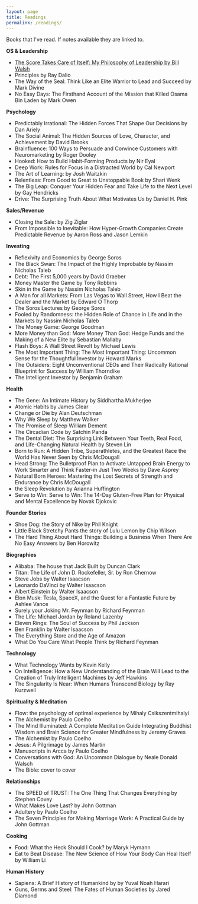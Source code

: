 ```yaml
---
layout: page
title: Readings
permalink: /readings/
---
```


  Books that I've read. If notes available they are linked to.

  **OS & Leadership**

  * [The Score Takes Care of Itself: My Philosophy of Leadership by Bill Walsh](https://matthewberg.me/jekyll/update/2019/02/10/Book-Notes-The-Score-Takes-Care-Of-Itself.html)
  * Principles by Ray Dalio
  * The Way of the Seal: Think Like an Elite Warrior to Lead and Succeed by Mark Divine
  * No Easy Days: The Firsthand Account of the Mission that Killed Osama Bin Laden by Mark Owen

  **Psychology**

  * Predictably Irrational: The Hidden Forces That Shape Our Decisions by Dan Ariely
  * The Social Animal: The Hidden Sources of Love, Character, and Achievement by David Brooks
  * Brainfluence: 100 Ways to Persuade and Convince Customers with Neuromarketing by Roger      Dooley
  * Hooked: How to Build Habit-Forming Products by Nir Eyal
  * Deep Work: Rules for Focus in a Distracted World by Cal Newport
  * The Art of Learning: by Josh Waitzkin
  * Relentless: From Good to Great to Unstoppable
    Book by Shari Wenk
  * The Big Leap: Conquer Your Hidden Fear and Take Life to the Next Level
    by Gay Hendricks
  * Drive: The Surprising Truth About What Motivates Us
   by Daniel H. Pink

   **Sales/Revenue**

   * Closing the Sale: by Zig Ziglar
   * From Impossible to Inevitable: How Hyper-Growth Companies Create Predictable Revenue by Aaron Ross and Jason Lemkin

  **Investing**

  * Reflexivity and Economics by George Soros
  * The Black Swan: The Impact of the Highly Improbable by Nassim Nicholas Taleb
  * Debt: The First 5,000 years by David Graeber
  * Money Master the Game by Tony Robbins
  * Skin in the Game by Nassim Nicholas Taleb
  * A Man for all Markets: From Las Vegas to Wall Street, How I Beat the Dealer and the Market by Edward O Thorp
  * The Soros Lectures by George Soros
  * Fooled by Randomness: the Hidden Role of Chance in Life and in the Markets by Nassim Nicholas Taleb
  * The Money Game: George Goodman
  * More Money than God: More Money Than God: Hedge Funds and the Making of a New Elite by Sebastian Mallaby
  * Flash Boys: A Wall Street Revolt by Michael Lewis
  * The Most Important Thing: The Most Important Thing: Uncommon Sense for the Thoughtful Investor by Howard Marks
  * The Outsiders: Eight Unconventional CEOs and Their Radically Rational Blueprint for Success by William Thorndike
  * The Intelligent Investor by Benjamin Graham


  **Health**

  * The Gene: An Intimate History by Siddhartha Mukherjee
  * Atomic Habits by James Clear
  * Change or Die by Alan Deutschman
  * Why We Sleep by Matthew Walker
  * The Promise of Sleep William Dement
  * The Circadian Code by Satchin Panda
  * The Dental Diet: The Surprising Link Between Your Teeth, Real Food, and Life-Changing Natural Health by Steven Lin
  * Born to Run: A Hidden Tribe, Superathletes, and the Greatest Race the World Has Never Seen by Chris McDougall
  * Head Strong: The Bulletproof Plan to Activate Untapped Brain Energy to Work Smarter and Think Faster-in Just Two Weeks by Dave Asprey
  * Natural Born Heroes: Mastering the Lost Secrets of Strength and Endurance by Chris McDougall
  * the Sleep Revolution by Arianna Huffington
  * Serve to Win: Serve to Win: The 14-Day Gluten-Free Plan for Physical and Mental Excellence by Novak Djokovic


 **Founder Stories**

 * Shoe Dog: the Story of Nike by Phil Knight
 * Little Black Stretchy Pants the story of Lulu Lemon by Chip Wilson
 * The Hard Thing About Hard Things: Building a Business When There Are No Easy Answers by Ben Horowitz


  **Biographies**

  * Alibaba: The house that Jack Built by Duncan Clark
  * Titan: The Life of John D. Rockefeller, Sr. by Ron Chernow
  * Steve Jobs by Walter Isaacson
  * Leonardo DaVinci by Walter Isaacson
  * Albert Einstein by Walter Isaacson
  * Elon Musk: Tesla, SpaceX, and the Quest for a Fantastic Future by Ashlee Vance
  * Surely your Joking Mr. Feynman by Richard Feynman
  * The Life: Michael Jordan by Roland Lazenby
  * Eleven Rings: The Soul of Success by Phil Jackson
  * Ben Franklin by Walter Isaacson
  * The Everything Store and the Age of Amazon
  * What Do You Care What People Think by Richard Feynman



  **Technology**

  * What Technology Wants by Kevin Kelly
  * On Intelligence: How a New Understanding of the Brain Will Lead to the Creation of Truly Intelligent Machines by Jeff Hawkins
  * The Singularity Is Near: When Humans Transcend Biology by Ray Kurzweil


  **Spirituality & Meditation**

  *  Flow: the psychology of optimal experience by Mihaly Csikszentmihalyi
  *  The Alchemist by Paulo Coelho
  *  The Mind Illuminated: A Complete Meditation Guide Integrating Buddhist Wisdom and Brain Science for Greater Mindfulness by Jeremy Graves
  * The Alchemist by Paulo Coelho
  * Jesus: A Pilgrimage by James Martin
  * Manuscripts in Arcca by Paulo Coelho
  * Conversations with God: An Uncommon Dialogue by Neale Donald Walsch
  * The Bible: cover to cover

 **Relationships**

 * The SPEED of TRUST: The One Thing That Changes Everything by Stephen Covey
 * What Makes Love Last? by John Gottman
 * Adultery by Paulo Coelho
 * The Seven Principles for Making Marriage Work: A Practical Guide by John Gottman

  **Cooking**

  * Food: What the Heck Should I Cook? by Maryk Hymann
  * Eat to Beat Disease: The New Science of How Your Body Can Heal Itself by William Li

  **Human History**

  *  Sapiens: A Brief History of Humankind by by Yuval Noah Harari
  *  Guns, Germs and Steel: The Fates of Human Societies by Jared Diamond
